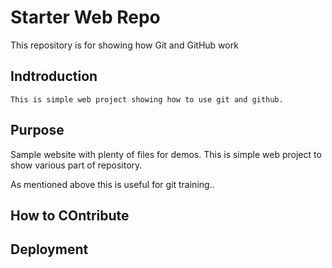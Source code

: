 # Starter Web Repo

This repository is for showing how Git and GitHub work

## Indtroduction

	This is simple web project showing how to use git and github. 

## Purpose

Sample website with plenty of files for demos. 
This is simple web project to show various part of repository. 

As mentioned above this is useful for git training..

## How to COntribute

## Deployment